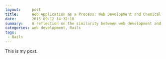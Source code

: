 ```yaml
---
layout:     post
title:      Web Application as a Process: Web Development and Chemical Engineering
date:       2015-09-12 14:32:18
summary:    A reflection on the similarity between web development and chemical engineering
categories: web development, Rails
tags:
 - Rails
---
```


This is my post.
